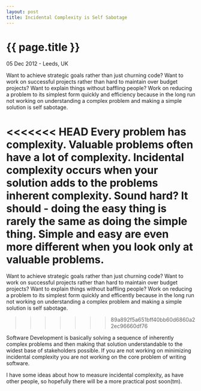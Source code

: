 ```yaml
---
layout: post
title: Incidental Complexity is Self Sabotage
---
```


{{ page.title }}
================

<p class="meta">05 Dec 2012 - Leeds, UK</p>

Want to achieve strategic goals rather than just churning code? Want to work on successful projects rather than hard to maintain over budget projects? Want to explain things without baffling people? Work on reducing a problem to its simplest form quickly and efficiency because in the long run not working on understanding a complex problem and making a simple solution is self sabotage.

<<<<<<< HEAD
Every problem has complexity. Valuable problems often have a lot of complexity. Incidental complexity occurs when your solution adds to the problems inherent complexity. Sound hard? It should - doing the easy thing is rarely the same as doing the simple thing. Simple and easy are even more different when you look only at valuable problems.
=======
Want to achieve strategic goals rather than just churning code? Want to work on successful projects rather than hard to maintain over budget projects? Want to explain things without baffling people? Work on reducing a problem to its simplest form quickly and efficently because in the long run not working on understanding a complex problem and making a simple solution is self sabotage.
>>>>>>> 89a892f5a651bff40bb60d6860a22ec96660df76

Software Development is basically solving a sequence of inherently complex problems and then making that solution understandable to the widest base of stakeholders possible. If you are not working on minimizing incidental complexity you are not working on the core problem of writing software.

I have some ideas about how to measure incidental complexity, as have other people, so hopefully there will be a more practical post soon(tm).
